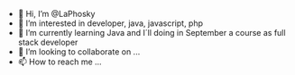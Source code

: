 - 👋 Hi, I’m @LaPhosky
- 👀 I’m interested in developer, java, javascript, php
- 🌱 I’m currently learning Java and I´ll doing in September a course as full stack developer
- 💞️ I’m looking to collaborate on ...
- 📫 How to reach me ...

<!---
LaPhosky/LaPhosky is a ✨ special ✨ repository because its `README.md` (this file) appears on your GitHub profile.
You can click the Preview link to take a look at your changes.
--->
